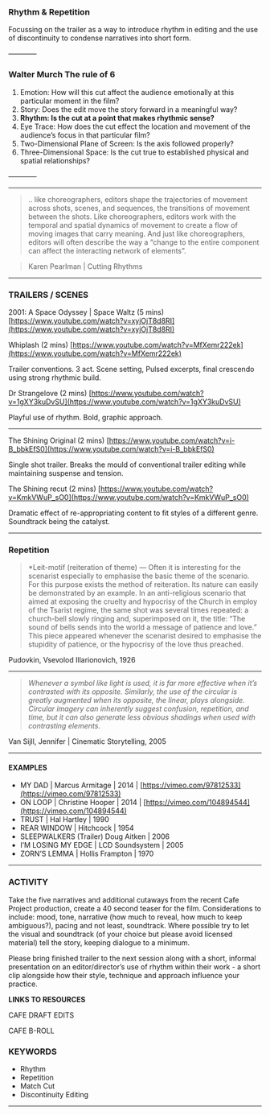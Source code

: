 
### Rhythm & Repetition

Focussing on the trailer as a way to introduce rhythm in editing and the use of discontinuity to condense narratives into short form.

————

### Walter Murch The rule of 6

1. Emotion: How will this cut affect the audience emotionally at this particular moment in the film?
2. Story: Does the edit move the story forward in a meaningful way?
3. **Rhythm: Is the cut at a point that makes rhythmic sense?**
4. Eye Trace: How does the cut effect the location and movement of the audience’s focus in that particular film?
5. Two-Dimensional Plane of Screen: Is the axis followed properly?
6. Three-Dimensional Space: Is the cut true to established physical and spatial relationships?

————

---


> .. like choreographers, editors shape the trajectories of movement across shots, scenes, and sequences, the transitions of movement between the shots. Like choreographers, editors work with the temporal and spatial dynamics of movement to create a flow of moving images that carry meaning. And just like choreographers, editors will often describe the way a “change to the entire component can affect the interacting network of elements”.

> Karen Pearlman | Cutting Rhythms 

---

### TRAILERS / SCENES

2001: A Space Odyssey | Space Waltz (5 mins)
[https://www.youtube.com/watch?v=xyjOjT8d8RI](https://www.youtube.com/watch?v=xyjOjT8d8RI)

Whiplash (2 mins)
[https://www.youtube.com/watch?v=MfXemr222ek](https://www.youtube.com/watch?v=MfXemr222ek)

Trailer conventions. 3 act. Scene setting, Pulsed excerpts, final crescendo using strong rhythmic build.

Dr Strangelove (2 mins)
[https://www.youtube.com/watch?v=1gXY3kuDvSU](https://www.youtube.com/watch?v=1gXY3kuDvSU)

Playful use of rhythm. Bold, graphic approach.

---

The Shining Original (2 mins)
[https://www.youtube.com/watch?v=i-B_bbkEfS0](https://www.youtube.com/watch?v=i-B_bbkEfS0)

Single shot trailer. Breaks the mould of conventional trailer editing while maintaining suspense and tension.

The Shining recut (2 mins)
[https://www.youtube.com/watch?v=KmkVWuP_sO0](https://www.youtube.com/watch?v=KmkVWuP_sO0)

Dramatic effect of re-appropriating content to fit styles of a different genre. Soundtrack being the catalyst.

---

### Repetition

> *Leit-motif (reiteration of theme) — Often it is interesting for the scenarist especially to emphasise the basic theme of the scenario. For this purpose exists the method of reiteration. Its nature can easily be demonstrated by an example. In an anti-religious scenario that aimed at exposing the cruelty and hypocrisy of the Church in employ of the Tsarist regime, the same shot was several times repeated: a church-bell slowly ringing and, superimposed on it, the title: “The sound of bells sends into the world a message of patience and love.” This piece appeared whenever the scenarist desired to emphasise the stupidity of patience, or the hypocrisy of the love thus preached.

 Pudovkin, Vsevolod Illarionovich, 1926

---

> *Whenever a symbol like light is used, it is far more effective when it’s contrasted with its opposite. Similarly, the use of the circular is greatly augmented when its opposite, the linear, plays alongside. Circular imagery can inherently suggest confusion, repetition, and time, but it can also generate less obvious shadings when used with contrasting elements*.


Van Sijll, Jennifer | Cinematic Storytelling, 2005

---

#### EXAMPLES

- MY DAD | Marcus Armitage | 2014 | [https://vimeo.com/97812533](https://vimeo.com/97812533)
- ON LOOP | Christine Hooper | 2014 | [https://vimeo.com/104894544](https://vimeo.com/104894544)
- TRUST | Hal Hartley | 1990
- REAR WINDOW | Hitchcock | 1954
-   SLEEPWALKERS (Trailer) Doug Aitken | 2006
- I’M LOSING MY EDGE | LCD Soundsystem | 2005
- ZORN’S LEMMA | Hollis Frampton | 1970

---

### ACTIVITY

Take the five narratives and additional cutaways from the recent Cafe Project production, create a 40 second teaser for the film. Considerations to include: mood, tone, narrative (how much to reveal, how much to keep ambiguous?), pacing and not least, soundtrack. Where possible try to let the visual and soundtrack (of your choice but please avoid licensed material) tell the story, keeping dialogue to a minimum.

Please bring finished trailer to the next session along with a short, informal presentation on an editor/director’s use of rhythm within their work - a short clip alongside how their style, technique and approach influence your practice.

**LINKS TO RESOURCES**

CAFE DRAFT EDITS


CAFE B-ROLL

### KEYWORDS

- Rhythm
- Repetition
- Match Cut
- Discontinuity Editing

---


